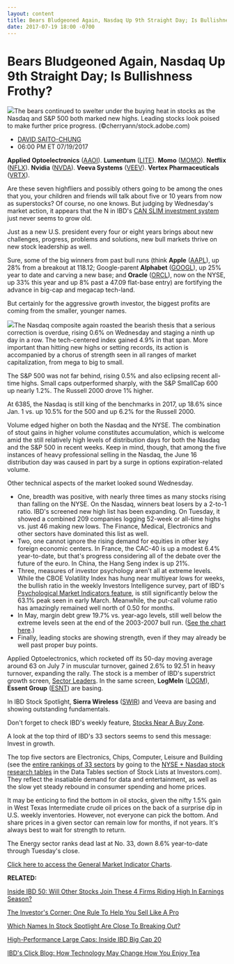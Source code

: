 ```yaml
---
layout: content
title: Bears Bludgeoned Again, Nasdaq Up 9th Straight Day; Is Bullishness Frothy?
date: 2017-07-19 18:00 -0700
---
```



Bears Bludgeoned Again, Nasdaq Up 9th Straight Day; Is Bullishness Frothy?
===========================================================================


![](https://www.investors.com/wp-content/uploads/2017/07/BigPic-071917-adobe.jpg)The bears continued to swelter under the buying heat in stocks as the Nasdaq and S&P 500 both marked new highs. Leading stocks look poised to make further price progress. (©cherryann/stock.adobe.com)



* [DAVID SAITO-CHUNG](https://www.investors.com/author/chungd/ "Posts by DAVID SAITO-CHUNG")
* 06:00 PM ET 07/19/2017




**Applied Optoelectronics** ([AAOI](https://research.investors.com/quote.aspx?symbol=AAOI)). **Lumentum** ([LITE](https://research.investors.com/quote.aspx?symbol=LITE)). **Momo** ([MOMO](https://research.investors.com/quote.aspx?symbol=MOMO)). **Netflix** ([NFLX](https://research.investors.com/quote.aspx?symbol=NFLX)). **Nvidia** ([NVDA](https://research.investors.com/quote.aspx?symbol=NVDA)). **Veeva Systems** ([VEEV](https://research.investors.com/quote.aspx?symbol=VEEV)). **Vertex Pharmaceuticals** ([VRTX](https://research.investors.com/quote.aspx?symbol=VRTX)).


Are these seven highfliers and possibly others going to be among the ones that you, your children and friends will talk about five or 10 years from now as superstocks? Of course, no one knows. But judging by Wednesday's market action, it appears that the N in IBD's [CAN SLIM investment system](https://www.investors.com/ibd-university/can-slim/) just never seems to grow old.


Just as a new U.S. president every four or eight years brings about new challenges, progress, problems and solutions, new bull markets thrive on new stock leadership as well.


Sure, some of the big winners from past bull runs (think **Apple** ([AAPL](https://research.investors.com/quote.aspx?symbol=AAPL)), up 28% from a breakout at 118.12; Google-parent **Alphabet** ([GOOGL](https://research.investors.com/quote.aspx?symbol=GOOGL)), up 25% year to date and carving a new base; and **Oracle** ([ORCL](https://research.investors.com/quote.aspx?symbol=ORCL)), now on the NYSE, up 33% this year and up 8% past a 47.09 flat-base entry) are fortifying the advance in big-cap and megacap tech-land.


But certainly for the aggressive growth investor, the biggest profits are coming from the smaller, younger names.


![](https://www.investors.com/wp-content/uploads/2017/07/MP071917-155x300.png)The Nasdaq composite again roasted the bearish thesis that a serious correction is overdue, rising 0.6% on Wednesday and staging a ninth up day in a row. The tech-centered index gained 4.9% in that span. More important than hitting new highs or setting records, its action is accompanied by a chorus of strength seen in all ranges of market capitalization, from mega to big to small.


The S&P 500 was not far behind, rising 0.5% and also eclipsing recent all-time highs. Small caps outperformed sharply, with the S&P SmallCap 600 up nearly 1.2%. The Russell 2000 drove 1% higher.


At 6385, the Nasdaq is still king of the benchmarks in 2017, up 18.6% since Jan. 1 vs. up 10.5% for the 500 and up 6.2% for the Russell 2000.


Volume edged higher on both the Nasdaq and the NYSE. The combination of stout gains in higher volume constitutes accumulation, which is welcome amid the still relatively high levels of distribution days for both the Nasdaq and the S&P 500 in recent weeks. Keep in mind, though, that among the five instances of heavy professional selling in the Nasdaq, the June 16 distribution day was caused in part by a surge in options expiration-related volume.


Other technical aspects of the market looked sound Wednesday.


* One, breadth was positive, with nearly three times as many stocks rising than falling on the NYSE. On the Nasdaq, winners beat losers by a 2-to-1 ratio. IBD's screened new high list has been expanding. On Tuesday, it showed a combined 209 companies logging 52-week or all-time highs vs. just 46 making new lows. The Finance, Medical, Electronics and other sectors have dominated this list as well.
* Two, one cannot ignore the rising demand for equities in other key foreign economic centers. In France, the CAC-40 is up a modest 6.4% year-to-date, but that's progress considering all of the debate over the future of the euro. In China, the Hang Seng index is up 21%.
* Three, measures of investor psychology aren't all at extreme levels. While the CBOE Volatility Index has hung near multiyear lows for weeks, the bullish ratio in the weekly Investors Intelligence survey, part of IBD's [Psychological Market Indicators feature](http://research.investors.com/psychological-market-indicators/), is still significantly below the 63.1% peak seen in early March. Meanwhile, the put-call volume ratio has amazingly remained well north of 0.50 for months.
* In May, margin debt grew 19.7% vs. year-ago levels, still well below the extreme levels seen at the end of the 2003-2007 bull run. ([See the chart here](http://research.investors.com/psychological-market-indicators/chart?type=margindebt).)
* Finally, leading stocks are showing strength, even if they may already be well past proper buy points.


Applied Optoelectronics, which rocketed off its 50-day moving average around 63 on July 7 in muscular turnover, gained 2.6% to 92.51 in heavy turnover, expanding the rally. The stock is a member of IBD's superstrict growth screen, [Sector Leaders](http://research.investors.com/stock-lists/sector-leaders). In the same screen, **LogMeIn** ([LOGM](https://research.investors.com/quote.aspx?symbol=LOGM)), **Essent Group** ([ESNT](https://research.investors.com/quote.aspx?symbol=ESNT)) are basing.


In IBD Stock Spotlight, **Sierra Wireless** ([SWIR](https://research.investors.com/quote.aspx?symbol=SWIR)) and Veeva are basing and showing outstanding fundamentals.


Don't forget to check IBD's weekly feature, [Stocks Near A Buy Zone](https://www.investors.com/category/stock-lists/stocks-near-a-buy-zone/).


A look at the top third of IBD's 33 sectors seems to send this message: Invest in growth.


The top five sectors are Electronics, Chips, Computer, Leisure and Building (see the [entire rankings of 33 sectors](https://www.investors.com/data-tables/ibd-smart-nyse-nasdaq-tables-jul-18-2017/) by going to the [NYSE + Nasdaq stock research tables](https://www.investors.com/ibd-data-tables/) in the Data Tables section of Stock Lists at Investors.com). They reflect the insatiable demand for data and entertainment, as well as the slow yet steady rebound in consumer spending and home prices.


It may be enticing to find the bottom in oil stocks, given the nifty 1.5% gain in West Texas Intermediate crude oil prices on the back of a surprise dip in U.S. weekly inventories. However, not everyone can pick the bottom. And share prices in a given sector can remain low for months, if not years. It's always best to wait for strength to return.


The Energy sector ranks dead last at No. 33, down 8.6% year-to-date through Tuesday's close.


[Click here to access the General Market Indicator Charts](https://www.investors.com/wp-content/uploads/2017/07/IBD1907152958GMI.pdf).


**RELATED:**


[Inside IBD 50: Will Other Stocks Join These 4 Firms Riding High In Earnings Season?](https://www.investors.com/stock-lists/ibd-50/these-4-ibd-50-names-ride-high-in-earnings-season-will-others-join/)


[The Investor's Corner: One Rule To Help You Sell Like A Pro](https://www.investors.com/how-to-invest/investors-corner/how-to-sell-stocks-like-a-pro-watch-the-sharp-cut-of-the-50-day-line/)


[Which Names In Stock Spotlight Are Close To Breaking Out?](http://research.investors.com/stock-lists/stock-spotlight/)


[High-Performance Large Caps: Inside IBD Big Cap 20](http://research.investors.com/stock-lists/big-cap-20/)


[IBD's Click Blog: How Technology May Change How You Enjoy Tea](https://www.investors.com/news/technology/click/how-to-make-better-tea-teforia-iot/)


 




